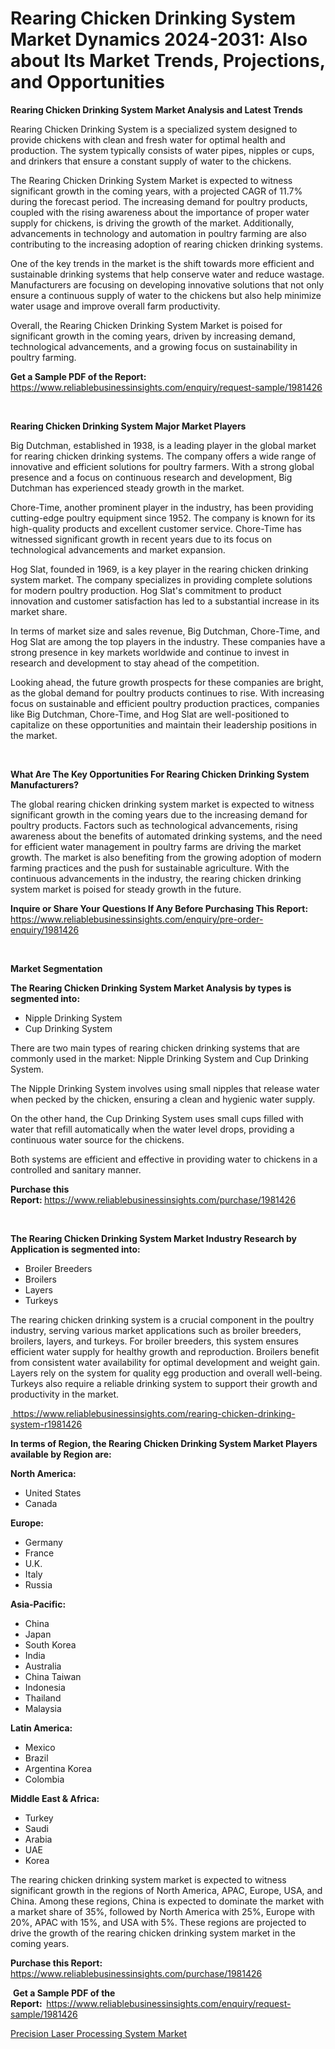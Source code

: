 <p><h1>Rearing Chicken Drinking System Market Dynamics 2024-2031: Also about Its Market Trends, Projections, and Opportunities</h1></p><p><strong>Rearing Chicken Drinking System Market Analysis and Latest Trends</strong></p>
<p><p>Rearing Chicken Drinking System is a specialized system designed to provide chickens with clean and fresh water for optimal health and production. The system typically consists of water pipes, nipples or cups, and drinkers that ensure a constant supply of water to the chickens.</p><p>The Rearing Chicken Drinking System Market is expected to witness significant growth in the coming years, with a projected CAGR of 11.7% during the forecast period. The increasing demand for poultry products, coupled with the rising awareness about the importance of proper water supply for chickens, is driving the growth of the market. Additionally, advancements in technology and automation in poultry farming are also contributing to the increasing adoption of rearing chicken drinking systems.</p><p>One of the key trends in the market is the shift towards more efficient and sustainable drinking systems that help conserve water and reduce wastage. Manufacturers are focusing on developing innovative solutions that not only ensure a continuous supply of water to the chickens but also help minimize water usage and improve overall farm productivity.</p><p>Overall, the Rearing Chicken Drinking System Market is poised for significant growth in the coming years, driven by increasing demand, technological advancements, and a growing focus on sustainability in poultry farming.</p></p>
<p><strong>Get a Sample PDF of the Report:&nbsp;</strong> <a href="https://www.reliablebusinessinsights.com/enquiry/request-sample/1981426">https://www.reliablebusinessinsights.com/enquiry/request-sample/1981426</a></p>
<p>&nbsp;</p>
<p><strong>Rearing Chicken Drinking System Major Market Players</strong></p>
<p><p>Big Dutchman, established in 1938, is a leading player in the global market for rearing chicken drinking systems. The company offers a wide range of innovative and efficient solutions for poultry farmers. With a strong global presence and a focus on continuous research and development, Big Dutchman has experienced steady growth in the market. </p><p>Chore-Time, another prominent player in the industry, has been providing cutting-edge poultry equipment since 1952. The company is known for its high-quality products and excellent customer service. Chore-Time has witnessed significant growth in recent years due to its focus on technological advancements and market expansion.</p><p>Hog Slat, founded in 1969, is a key player in the rearing chicken drinking system market. The company specializes in providing complete solutions for modern poultry production. Hog Slat's commitment to product innovation and customer satisfaction has led to a substantial increase in its market share.</p><p>In terms of market size and sales revenue, Big Dutchman, Chore-Time, and Hog Slat are among the top players in the industry. These companies have a strong presence in key markets worldwide and continue to invest in research and development to stay ahead of the competition.</p><p>Looking ahead, the future growth prospects for these companies are bright, as the global demand for poultry products continues to rise. With increasing focus on sustainable and efficient poultry production practices, companies like Big Dutchman, Chore-Time, and Hog Slat are well-positioned to capitalize on these opportunities and maintain their leadership positions in the market.</p></p>
<p>&nbsp;</p>
<p><strong>What Are The Key Opportunities For Rearing Chicken Drinking System Manufacturers?</strong></p>
<p><p>The global rearing chicken drinking system market is expected to witness significant growth in the coming years due to the increasing demand for poultry products. Factors such as technological advancements, rising awareness about the benefits of automated drinking systems, and the need for efficient water management in poultry farms are driving the market growth. The market is also benefiting from the growing adoption of modern farming practices and the push for sustainable agriculture. With the continuous advancements in the industry, the rearing chicken drinking system market is poised for steady growth in the future.</p></p>
<p><strong>Inquire or Share Your Questions If Any Before Purchasing This Report:</strong> <a href="https://www.reliablebusinessinsights.com/enquiry/pre-order-enquiry/1981426">https://www.reliablebusinessinsights.com/enquiry/pre-order-enquiry/1981426</a></p>
<p>&nbsp;</p>
<p><strong>Market Segmentation</strong></p>
<p><strong>The Rearing Chicken Drinking System Market Analysis by types is segmented into:</strong></p>
<p><ul><li>Nipple Drinking System</li><li>Cup Drinking System</li></ul></p>
<p><p>There are two main types of rearing chicken drinking systems that are commonly used in the market: Nipple Drinking System and Cup Drinking System. </p><p>The Nipple Drinking System involves using small nipples that release water when pecked by the chicken, ensuring a clean and hygienic water supply. </p><p>On the other hand, the Cup Drinking System uses small cups filled with water that refill automatically when the water level drops, providing a continuous water source for the chickens. </p><p>Both systems are efficient and effective in providing water to chickens in a controlled and sanitary manner.</p></p>
<p><strong>Purchase this Report:&nbsp;</strong><a href="https://www.reliablebusinessinsights.com/purchase/1981426">https://www.reliablebusinessinsights.com/purchase/1981426</a></p>
<p>&nbsp;</p>
<p><strong>The Rearing Chicken Drinking System Market Industry Research by Application is segmented into:</strong></p>
<p><ul><li>Broiler Breeders</li><li>Broilers</li><li>Layers</li><li>Turkeys</li></ul></p>
<p><p>The rearing chicken drinking system is a crucial component in the poultry industry, serving various market applications such as broiler breeders, broilers, layers, and turkeys. For broiler breeders, this system ensures efficient water supply for healthy growth and reproduction. Broilers benefit from consistent water availability for optimal development and weight gain. Layers rely on the system for quality egg production and overall well-being. Turkeys also require a reliable drinking system to support their growth and productivity in the market.</p></p>
<p><a href="https://www.reliablebusinessinsights.com/rearing-chicken-drinking-system-r1981426">&nbsp;https://www.reliablebusinessinsights.com/rearing-chicken-drinking-system-r1981426</a></p>
<p><strong>In terms of Region, the Rearing Chicken Drinking System Market Players available by Region are:</strong></p>
<p>
    <p> <strong> North America: </strong>
        <ul>
            <li>United States</li>
            <li>Canada</li>
        </ul>
        </p> 
    <p> <strong> Europe: </strong>
        <ul>
            <li>Germany</li>
            <li>France</li>
            <li>U.K.</li>
            <li>Italy</li>
            <li>Russia</li>
        </ul>
        </p> 
    <p> <strong> Asia-Pacific: </strong>
        <ul>
            <li>China</li>
            <li>Japan</li>
            <li>South Korea</li>
            <li>India</li>
            <li>Australia</li>
            <li>China Taiwan</li>
            <li>Indonesia</li>
            <li>Thailand</li>
            <li>Malaysia</li>
        </ul>
        </p> 
    <p> <strong> Latin America: </strong>
        <ul>
            <li>Mexico</li>
            <li>Brazil</li>
            <li>Argentina Korea</li>
            <li>Colombia</li>
        </ul>
        </p> 
    <p> <strong> Middle East & Africa: </strong>
        <ul>
            <li>Turkey</li>
            <li>Saudi</li>
            <li>Arabia</li>
            <li>UAE</li>
            <li>Korea</li>
        </ul>
    </p>
    </p>
<p><p>The rearing chicken drinking system market is expected to witness significant growth in the regions of North America, APAC, Europe, USA, and China. Among these regions, China is expected to dominate the market with a market share of 35%, followed by North America with 25%, Europe with 20%, APAC with 15%, and USA with 5%. These regions are projected to drive the growth of the rearing chicken drinking system market in the coming years.</p></p>
<p><strong>Purchase this Report: </strong><a href="https://www.reliablebusinessinsights.com/purchase/1981426">https://www.reliablebusinessinsights.com/purchase/1981426</a></p>
<p>&nbsp;<strong>Get a Sample PDF of the Report:&nbsp;&nbsp;</strong><a href="https://www.reliablebusinessinsights.com/enquiry/request-sample/1981426">https://www.reliablebusinessinsights.com/enquiry/request-sample/1981426</a></p>
<p><strong></strong></p>
<p><p><a href="https://github.com/ZackaryHalvorson2023/Market-Research-Report-List-2/blob/main/precision-laser-processing-system-market.md">Precision Laser Processing System Market</a></p></p>